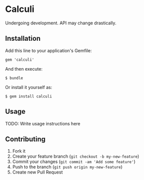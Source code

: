 # Calculi

Undergoing development. API may change drastically.

## Installation

Add this line to your application's Gemfile:

    gem 'calculi'

And then execute:

    $ bundle

Or install it yourself as:

    $ gem install calculi

## Usage

TODO: Write usage instructions here

## Contributing

1. Fork it
2. Create your feature branch (`git checkout -b my-new-feature`)
3. Commit your changes (`git commit -am 'Add some feature'`)
4. Push to the branch (`git push origin my-new-feature`)
5. Create new Pull Request
